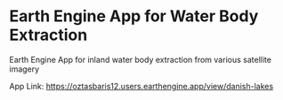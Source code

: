 # Earth Engine App for Water Body Extraction
Earth Engine App for inland water body extraction from various satellite imagery

App Link:  https://oztasbaris12.users.earthengine.app/view/danish-lakes

